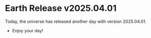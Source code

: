 # Earth Release v2025.04.01
Today, the universe has released another day with version 2025.04.01.
- Enjoy your day!
